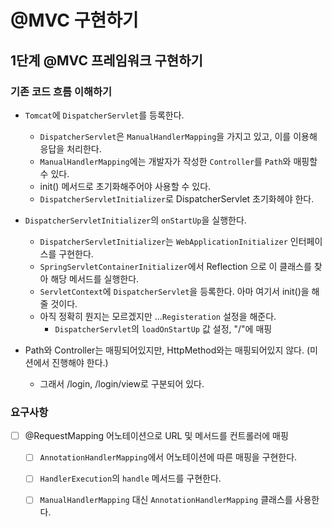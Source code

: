 # @MVC 구현하기

## 1단계 @MVC 프레임워크 구현하기

### 기존 코드 흐름 이해하기

- `Tomcat`에 `DispatcherServlet`를 등록한다.
    - `DispatcherServlet`은 `ManualHandlerMapping`을 가지고 있고, 이를 이용해 응답을 처리한다.
    - `ManualHandlerMapping`에는 개발자가 작성한 `Controller`를 `Path`와 매핑할 수 있다.
    - init() 메서드로 초기화해주어야 사용할 수 있다.
    - `DispatcherServletInitializer`로 DispatcherServlet 초기화헤야 한다.
- `DispatcherServletInitializer`의 `onStartUp`을 실행한다.
    - `DispatcherServletInitializer`는 `WebApplicationInitializer` 인터페이스를 구현한다.
    - `SpringServletContainerInitializer`에서 Reflection 으로 이 클래스를 찾아 해당 메서드를 실행한다.
    - `ServletContext`에 `DispatcherServlet`을 등록한다. 아마 여기서 init()을 해줄 것이다.
    - 아직 정확히 뭔지는 모르겠지만 ...`Registeration` 설정을 해준다.
        - `DispatcherServlet`의 `loadOnStartUp` 값 설정,  "/"에 매핑

- Path와 Controller는 매핑되어있지만, HttpMethod와는 매핑되어있지 않다. (미션에서 진행해야 한다.)
    - 그래서 /login, /login/view로 구분되어 있다.

### 요구사항

- [ ] @RequestMapping 어노테이션으로 URL 및 메서드를 컨트롤러에 매핑
    - [ ] `AnnotationHandlerMapping`에서 어노테이션에 따른 매핑을 구현한다.
    - [ ] `HandlerExecution`의 `handle` 메서드를 구현한다.
    - [ ] `ManualHandlerMapping` 대신 `AnnotationHandlerMapping` 클래스를 사용한다.

